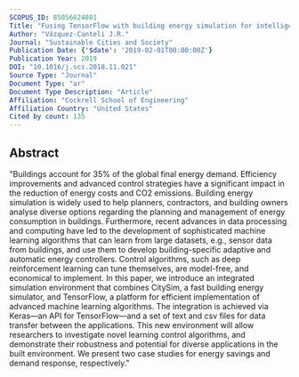 ```yaml
---
SCOPUS_ID: 85056624801
Title: "Fusing TensorFlow with building energy simulation for intelligent energy management in smart cities"
Author: "Vázquez-Canteli J.R."
Journal: "Sustainable Cities and Society"
Publication Date: {'$date': '2019-02-01T00:00:00Z'}
Publication Year: 2019
DOI: "10.1016/j.scs.2018.11.021"
Source Type: "Journal"
Document Type: "ar"
Document Type Description: "Article"
Affiliation: "Cockrell School of Engineering"
Affiliation Country: "United States"
Cited by count: 135
---
```


## Abstract
"Buildings account for 35% of the global final energy demand. Efficiency improvements and advanced control strategies have a significant impact in the reduction of energy costs and CO2 emissions. Building energy simulation is widely used to help planners, contractors, and building owners analyse diverse options regarding the planning and management of energy consumption in buildings. Furthermore, recent advances in data processing and computing have led to the development of sophisticated machine learning algorithms that can learn from large datasets, e.g., sensor data from buildings, and use them to develop building-specific adaptive and automatic energy controllers. Control algorithms, such as deep reinforcement learning can tune themselves, are model-free, and economical to implement. In this paper, we introduce an integrated simulation environment that combines CitySim, a fast building energy simulator, and TensorFlow, a platform for efficient implementation of advanced machine learning algorithms. The integration is achieved via Keras—an API for TensorFlow—and a set of text and csv files for data transfer between the applications. This new environment will allow researchers to investigate novel learning control algorithms, and demonstrate their robustness and potential for diverse applications in the built environment. We present two case studies for energy savings and demand response, respectively."
